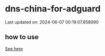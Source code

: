 # dns-china-for-adguard

Last updated on: 2024-06-07 00:19:07.858990

## how to use

[See here](https://github.com/AdguardTeam/AdGuardHome/wiki/Configuration#upstreams-from-file)
